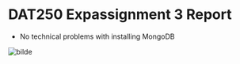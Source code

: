 # DAT250 Expassignment 3 Report

- No technical problems with installing MongoDB

![bilde](https://github.com/mathiasskauge/dat250assignment1/assets/143606784/df65bd03-b73a-48a9-ba09-3a4e73e87898)

